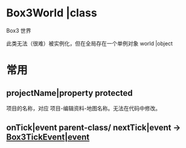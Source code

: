 # <icon> Box3World |class</icon>

Box3 世界

此类无法（很难）被实例化，但在全局存在一个单例对象<icon> world |object</icon>

# 常用

## <icon> projectName|property protected</icon>

项目的名称，对应 项目-编辑资料-地图名称。无法在代码中修改。

## <icon> onTick|event parent-class</icon>/<icon> nextTick|event</icon> → [<icon> Box3TickEvent|event</icon>](../event/Box3TickEvent)
